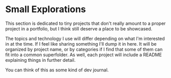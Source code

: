 # Small Explorations

This section is dedicated to tiny projects that don't really amount to a proper project in a portfolio, but I think still deserve a place to be showcased.

The topics and technology I use will differ depending on what I'm interested in at the time. If I feel like sharing something I'll dump it in here. It will be organized by project name, or by categories if I find that some of them can fit into a common superfolder. As well, each project will include a README explaining things in further detail.

You can think of this as some kind of dev journal.
